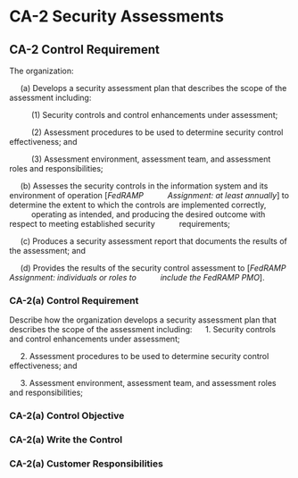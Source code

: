 # CA-2 Security Assessments
## CA-2 Control Requirement
The organization:

&nbsp;&nbsp;&nbsp;&nbsp;&nbsp;(a)  Develops a security assessment plan that describes the scope of the assessment including:

&nbsp;&nbsp;&nbsp;&nbsp;&nbsp;&nbsp;&nbsp;&nbsp;&nbsp;&nbsp;(1)  Security controls and control enhancements under assessment;

&nbsp;&nbsp;&nbsp;&nbsp;&nbsp;&nbsp;&nbsp;&nbsp;&nbsp;&nbsp;(2)  Assessment procedures to be used to determine security control effectiveness; and

&nbsp;&nbsp;&nbsp;&nbsp;&nbsp;&nbsp;&nbsp;&nbsp;&nbsp;&nbsp;(3)  Assessment environment, assessment team, and assessment roles and responsibilities;

&nbsp;&nbsp;&nbsp;&nbsp;&nbsp;(b)  Assesses the security controls in the information system and its environment of operation [*FedRAMP &nbsp;&nbsp;&nbsp;&nbsp;&nbsp;&nbsp;&nbsp;&nbsp;&nbsp;&nbsp;Assignment: at least annually*] to determine the extent to which the controls are implemented correctly, &nbsp;&nbsp;&nbsp;&nbsp;&nbsp;&nbsp;&nbsp;&nbsp;&nbsp;&nbsp;operating as intended, and producing the desired outcome with respect to meeting established security &nbsp;&nbsp;&nbsp;&nbsp;&nbsp;&nbsp;&nbsp;&nbsp;&nbsp;&nbsp;requirements;

&nbsp;&nbsp;&nbsp;&nbsp;&nbsp;(c)  Produces a security assessment report that documents the results of the assessment; and

&nbsp;&nbsp;&nbsp;&nbsp;&nbsp;(d)  Provides the results of the security control assessment to [*FedRAMP Assignment: individuals or roles to &nbsp;&nbsp;&nbsp;&nbsp;&nbsp;&nbsp;&nbsp;&nbsp;&nbsp;&nbsp;include the FedRAMP PMO*].
### CA-2(a) Control Requirement
Describe how the organization develops a security assessment plan that describes the scope of the assessment including:
&nbsp;&nbsp;&nbsp;&nbsp;&nbsp;1.  Security controls and control enhancements under assessment;

&nbsp;&nbsp;&nbsp;&nbsp;&nbsp;2.  Assessment procedures to be used to determine security control effectiveness; and

&nbsp;&nbsp;&nbsp;&nbsp;&nbsp;3.  Assessment environment, assessment team, and assessment roles and responsibilities;
### CA-2(a) Control Objective
### CA-2(a) Write the Control
### CA-2(a) Customer Responsibilities

